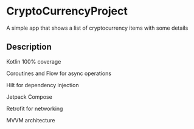 # CryptoCurrencyProject

A simple app that shows a list of cryptocurrency items with some details

## Description

Kotlin 100% coverage

Coroutines and Flow for async operations

Hilt for dependency injection

Jetpack Compose

Retrofit for networking

MVVM architecture


